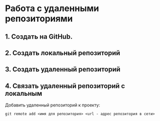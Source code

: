 # **Работа с удаленными репозиториями**
## 1. Создать на GitHub.
## 2. Создать локальный репозиторий
## 3. Создать удаленный репозиторий
## 4. Связать удаленный репозиторий с локальным

Добавить удаленный репозиторий к проекту:
```
git remote add <имя для репозитория> <url - адрес репозитория в сети>
```
